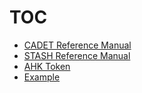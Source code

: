 # TOC

- [CADET Reference Manual](<Technical/CADET Reference Manual.md>)
- [STASH Reference Manual](<Technical/STASH Reference Manual.md>)
- [AHK Token](</Technical/AHK Token.md>)
- [Example](</Technical/Example.md>)